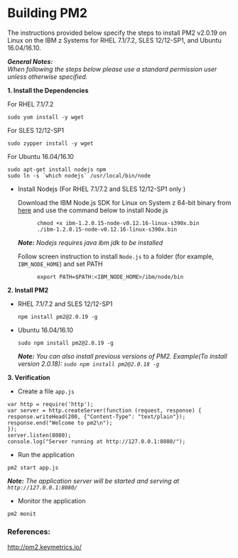 # Building PM2

The instructions provided below specify the steps to install PM2 v2.0.19 on Linux on the IBM z Systems for RHEL 7.1/7.2, SLES 12/12-SP1, and Ubuntu 16.04/16.10.

_**General Notes:**_  
_When following the steps below please use a standard permission user unless otherwise specified._

**1. Install the Dependencies**

For RHEL 7.1/7.2

 ```
 sudo yum install -y wget
 ```

For SLES 12/12-SP1

 ```
 sudo zypper install -y wget
 ```

For Ubuntu 16.04/16.10
 
 ```
 sudo apt-get install nodejs npm
 sudo ln -s `which nodejs` /usr/local/bin/node
 ```
			

* Install Nodejs (For RHEL 7.1/7.2 and SLES 12/12-SP1 only )

	Download the IBM Node.js SDK for Linux on System z 64-bit binary from [here](https://developer.ibm.com/node/sdk/#v12) and use the command below to install Node.js
		
			chmod +x ibm-1.2.0.15-node-v0.12.16-linux-s390x.bin
			./ibm-1.2.0.15-node-v0.12.16-linux-s390x.bin
	
	_**Note:** Nodejs requires java ibm jdk to be installed_ 

	Follow screen instruction to install `Node.js` to a folder (for example, `IBM_NODE_HOME`) and set PATH
	
			export PATH=$PATH:<IBM_NODE_HOME>/ibm/node/bin
		
**2. Install PM2**  

* RHEL 7.1/7.2 and SLES 12/12-SP1
     ```
     npm install pm2@2.0.19 -g
     ```
       
* Ubuntu 16.04/16.10
     ```
     sudo npm install pm2@2.0.19 -g
     ```

  _**Note:** You can also install previous versions of PM2. Example(To install version 2.0.18): `sudo npm install pm2@2.0.18 -g`_

**3. Verification**

  * Create a file `app.js`
  ```
var http = require('http');
var server = http.createServer(function (request, response) {
response.writeHead(200, {"Content-Type": "text/plain"});
response.end("Welcome to pm2\n");
});
server.listen(8080);
console.log("Server running at http://127.0.0.1:8080/");
  ```           
       
  * Run the application 
  ```     
pm2 start app.js
  ```

_**Note:** The application server will be started and serving at `http://127.0.0.1:8080/`_
    
  * Monitor the application

  ```
pm2 monit
  ```
      
### References:
 http://pm2.keymetrics.io/